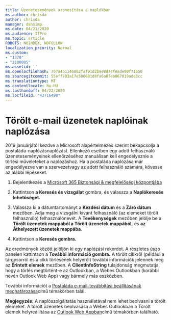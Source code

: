 ```yaml
---
title: Üzenetesemények azonosítása a naplókban
ms.author: chrisda
author: chrisda
manager: dansimp
ms.date: 04/21/2020
ms.audience: ITPro
ms.topic: article
ROBOTS: NOINDEX, NOFOLLOW
localization_priority: Normal
ms.custom:
- "1370"
- "3100005"
ms.assetid: ''
ms.openlocfilehash: 797a4b1146862faf91d2b9e8d74feade90f71650
ms.sourcegitcommit: 55eff703a17e500681d8fa6a87eb067019ade3cc
ms.translationtype: MT
ms.contentlocale: hu-HU
ms.lasthandoff: 04/22/2020
ms.locfileid: "43716498"
---
```

# <a name="audit-logs-for-deleted-email-messages"></a>Törölt e-mail üzenetek naplóinak naplózása

2019 januárjától kezdve a Microsoft alapértelmezés szerint bekapcsolja a postaláda-naplózásnaplózást. Ellenkező esetben egy adott felhasználó üzeneteseményeinek ellenőrzéséhez manuálisan kell engedélyeznie a törlési műveleteket a naplózáshoz. Ha a postaláda naplózása már engedélyezve van a szervezetvagy az adott felhasználó számára, kövesse az alábbi lépéseket.

1. Bejelentkezés a [Microsoft 365 Biztonsági & megfelelőségi központjába](https://protection.office.com/)

2. Kattintson **a Keresés és vizsgálat** gombra, és válassza a **Naplókeresés lehetőséget.**

3. Válassza ki a dátumtartományt a **Kezdési dátum** és a **Záró dátum** mezőben. Adja meg a vizsgálni kívánt felhasználó (az elemeket törölt felhasználó) felhasználónevét. A **Tevékenységek** mezőben jelölje be a **Törölt üzenetek mappából a Törölt üzenetek mappából,** és **az Áthelyezett üzenetek mappába**.

4. Kattintson a **Keresés gombra.**

Az eredmények között jelöljön ki egy naplózási rekordot. A részletes úszó panelen kattintson a **További információ gombra.** A törölt cikkről (például a tárgysorról és a cikk törlésének helyéről) további információk jelennek meg az **Érintett elemek** mezőben. A **ClientInfoString** tulajdonság megmutatja, hogy a törlés megtörtént-e az Outlookban, a Webes Outlookban (korábbi nevén Outlook Web App) vagy bármely más eszközben.

További információt a [Postaláda e-mail-továbbítási beállításának meghatározása](https://docs.microsoft.com/office365/securitycompliance/auditing-troubleshooting-scenarios#determining-if-a-user-deleted-email-items)című témakörben talál.

**Megjegyzés:** A naplószolgáltatás használatával nem lehet beolvasni a törölt elemeket. A törölt üzenetek beolvasása a Webes Outlookban a Törölt elemek helyreállítása az [Outlook Web Appban](https://support.office.com/article/C3D8FC15-EEEF-4F1C-81DF-E27964B7EDD4)című témakörben található.
